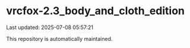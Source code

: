 # vrcfox-2.3_body_and_cloth_edition

Last updated: 2025-07-08 05:57:21

This repository is automatically maintained.
